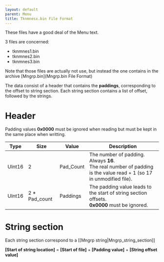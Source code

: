 ```yaml
---
layout: default
parent: Menu
title: Tknmnesx.bin File Format
---
```

These files have a good deal of the Menu text.

3 files are concerned:
* tknmnes1.bin
* tknmnes2.bin
* tknmnes3.bin

Note that those files are actually not use, but instead the one contains in the archive [Mngrp.bin](Mngrp.bin File Format)

The data consist of a header that contains the __paddings__, corresponding to the offset to string section. Each string section contains a list of offset, followed by the strings.

# Header

Padding values **0x0000** must be ignored when reading but must be kept in the same place when writting.

| Type   | Size          | Value     | Description                                                                                                               |
|--------|---------------|-----------|---------------------------------------------------------------------------------------------------------------------------|
| UInt16 | 2             | Pad_Count | The number of padding. Always **16**.<br/>The real number of padding is the value read + 1 (so 17 in unmodified file).                                                                                    |
| UInt16 | 2 * Pad_count | Paddings  | The padding value leads to the start of string section offsets.<br/> **0x0000** must be ignored.  |

# String section
Each string section correspond to a [[Mngrp string|Mngrp_string_section]]

**\[Start of string location\]** = **\[Start of file\]** + **\[Padding value\]** + **\[String offset value\]**
